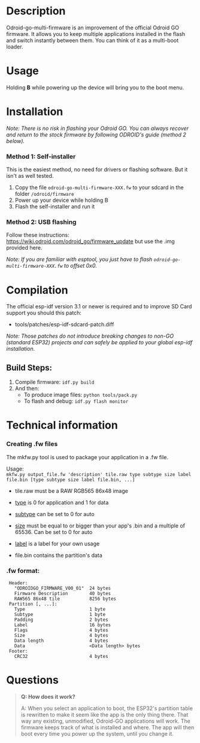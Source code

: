 # Description
Odroid-go-multi-firmware is an improvement of the official Odroid GO firmware. It allows you to keep multiple applications installed in the flash and switch instantly between them. You can think of it as a multi-boot loader.


# Usage
Holding **B** while powering up the device will bring you to the boot menu.


# Installation

_Note: There is no risk in flashing your Odroid GO. You can always recover and return to the stock firmware by following ODROID's guide (method 2 below)._

### Method 1: Self-installer

This is the easiest method, no need for drivers or flashing software. But it isn't as well tested.

1. Copy the file `odroid-go-multi-firmware-XXX.fw` to your sdcard in the folder `/odroid/firmware`
2. Power up your device while holding B
3. Flash the self-installer and run it


### Method 2: USB flashing

Follow these instructions: https://wiki.odroid.com/odroid_go/firmware_update but use the .img provided here.

_Note: If you are familiar with esptool, you just have to flash `odroid-go-multi-firmware-XXX.fw` to offset 0x0._


# Compilation
The official esp-idf version 3.1 or newer is required and to improve SD Card support you should this patch:

- tools/patches/esp-idf-sdcard-patch.diff

_Note: Those patches do not introduce breaking changes to non-GO (standard ESP32) projects and can safely be applied to your global esp-idf installation._

## Build Steps:
1. Compile firmware: `idf.py build`
2. And then:
   - To produce image files: `python tools/pack.py`
   - To flash and debug: `idf.py flash monitor`


# Technical information

### Creating .fw files
The mkfw.py tool is used to package your application in a .fw file.

Usage:    
`mkfw.py output_file.fw 'description' tile.raw type subtype size label file.bin [type subtype size label file.bin, ...]`

- tile.raw must be a RAW RGB565 86x48 image

- [type](https://docs.espressif.com/projects/esp-idf/en/latest/esp32/api-guides/partition-tables.html#type) is 0 for application and 1 for data
- [subtype](https://docs.espressif.com/projects/esp-idf/en/latest/esp32/api-guides/partition-tables.html#subtype) can be set to 0 for auto
- [size](https://docs.espressif.com/projects/esp-idf/en/latest/esp32/api-guides/partition-tables.html#offset-size) must be equal to or bigger than your app's .bin and a multiple of 65536. Can be set to 0 for auto
- [label](https://docs.espressif.com/projects/esp-idf/en/latest/esp32/api-guides/partition-tables.html#name-field) is a label for your own usage
- file.bin contains the partition's data

### .fw format:
```
 Header:
   "ODROIDGO_FIRMWARE_V00_01"  24 bytes
   Firmware Description        40 bytes
   RAW565 86x48 tile           8256 bytes
 Partition [, ...]:
   Type                        1 byte
   Subtype                     1 byte
   Padding                     2 bytes
   Label                       16 bytes
   Flags                       4 bytes
   Size                        4 bytes
   Data length                 4 bytes
   Data                        <Data length> bytes
 Footer:
   CRC32                       4 bytes
```

# Questions

> **Q: How does it work?**
>
> A: When you select an application to boot, the ESP32's partition table is rewritten to make it seem like the app is the only thing there. That way any existing, unmodified, Odroid-GO applications will work. The firmware keeps track of what is installed and where. The app will then boot every time you power up the system, until you change it.

